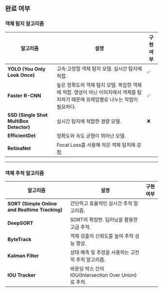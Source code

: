 ## 완료 여부
### **객체 탐지 알고리즘**  
| 알고리즘 | 설명 | 구현 여부 |
|----------|------|-----------|
| **YOLO (You Only Look Once)** | 고속·고정밀 객체 탐지 모델. 실시간 탐지에 적합. | ✅ |
| **Faster R-CNN** | 높은 정확도의 객체 탐지 모델. 복잡한 객체에 적합. 영상이 아닌 이미지에서 객체를 탐지하기 때문에 프레임별로 나누는 작업이 필요하다.| ✅ |
| **SSD (Single Shot MultiBox Detector)** | 실시간 탐지에 적합한 경량 모델. | ❌ |
| **EfficientDet** | 정확도와 속도 균형이 뛰어난 모델. |  |
| **RetinaNet** | Focal Loss를 사용해 작은 객체 탐지에 강점. |  |

---

### **객체 추적 알고리즘**  
| 알고리즘 | 설명 | 구현 여부 |
|----------|------|-----------|
| **SORT (Simple Online and Realtime Tracking)** | 간단하고 효율적인 실시간 추적 알고리즘. |  |
| **DeepSORT** | SORT의 확장판. 딥러닝을 활용한 고급 추적. |  |
| **ByteTrack** | 객체 검출의 신뢰도를 높여 추적 성능 향상. |  |
| **Kalman Filter** | 상태 예측 및 추정을 사용하는 고전적 추적 알고리즘. |  |
| **IOU Tracker** | 바운딩 박스 간의 IOU(Intersection Over Union)로 추적. |  |